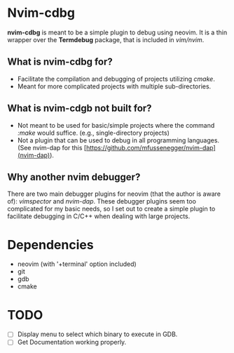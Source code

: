 # Nvim-cdbg

**nvim-cdbg** is meant to be a simple plugin to debug using neovim.
It is a thin wrapper over the **Termdebug** package, that is included in *vim/nvim*.

## What is nvim-cdbg for?

* Facilitate the compilation and debugging of projects utilizing *cmake*.
* Meant for more complicated projects with multiple sub-directories.

## What is nvim-cdgb not built for?

* Not meant to be used for basic/simple projects where the command *:make* would suffice. (e.g., single-directory projects)
* Not a plugin that can be used to debug in all programming languages. (See nvim-dap for this [https://github.com/mfussenegger/nvim-dap](nvim-dap)).

## Why another nvim debugger?

There are two main debugger plugins for neovim (that the author is aware of): *vimspector* and *nvim-dap*.
These debugger plugins seem too complicated for my basic needs, so I set out to create a simple plugin to facilitate debugging in C/C++ when dealing with large projects.

# Dependencies

* neovim (with '+terminal' option included)
* git
* gdb
* cmake

# TODO

* [ ] Display menu to select which binary to execute in GDB.
* [ ] Get Documentation working properly.
